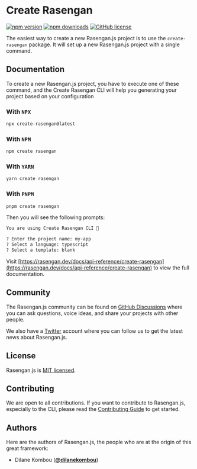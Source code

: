 # Create Rasengan

[![npm version](https://badge.fury.io/js/create-rasengan.svg)](https://badge.fury.io/js/create-rasengan)
[![npm downloads](https://img.shields.io/npm/dm/create-rasengan)](https://www.npmjs.com/package/create-rasengan)
[![GitHub license](https://img.shields.io/github/license/rasengan-dev/rasenganjs)](https://github.com/rasengan-dev/create-rasengan/blob/main/LICENSE)

The easiest way to create a new Rasengan.js project is to use the `create-rasengan` package. It will set up a new Rasengan.js project with a single command.

## Documentation

To create a new Rasengan.js project, you have to execute one of these command, and the Create Rasengan CLI will help you generating your project based on your configuration

### With `NPX`

```bash
npx create-rasengan@latest
```

### With `NPM`

```bash
npm create rasengan
```

### With `YARN`

```bash
yarn create rasengan
```

### With `PNPM`

```bash
pnpm create rasengan
```

Then you will see the following prompts:

```txt
You are using Create Rasengan CLI 🎉

? Enter the project name: my-app
? Select a language: typescript
? Select a template: blank
```

Visit [https://rasengan.dev/docs/api-reference/create-rasengan](https://rasengan.dev/docs/api-reference/create-rasengan) to view the full documentation.

## Community

The Rasengan.js community can be found on [GitHub Discussions](https://github.com/rasengan-dev/rasenganjs/discussions) where you can ask questions, voice ideas, and share your projects with other people.

We also have a [Twitter](https://twitter.com/rasenganjs) account where you can follow us to get the latest news about Rasengan.js.

## License

Rasengan.js is [MIT licensed](https://github.com/rasengan-dev/create-rasengan/blob/main/LICENSE).

## Contributing

We are open to all contributions. If you want to contribute to Rasengan.js, especially to the CLI, please read the [Contributing Guide](https://github.com/rasengan-dev/rasenganjs/blob/main/CONTRIBUTING.md) to get started.

## Authors

Here are the authors of Rasengan.js, the people who are at the origin of this great framework:

- Dilane Kombou ([**@dilanekombou**](https://twitter.com/dilanekombou))
